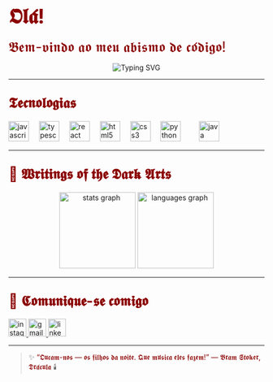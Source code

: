 # <span style="font-size:40px; color:#8B0000">𝕺𝖑𝖆́!</span>  
<span style="font-size:28px; color:#8B0000">𝕭𝖊𝖒-𝖛𝖎𝖓𝖉𝖔 𝖆𝖔 𝖒𝖊𝖚 𝖆𝖇𝖎𝖘𝖒𝖔 𝖉𝖊 𝖈𝖔́𝖉𝖎𝖌𝖔!</span>

<p align="center">
  <img src="https://readme-typing-svg.demolab.com?font=Black+Ops+One&size=30&duration=3000&pause=1000&color=8B0000&center=true&vCenter=true&width=500&lines=Stephanie+Caroll;Desenvolvedora+Full-Stack;Codificando+no+Escuro" alt="Typing SVG" />
</p>

---

## <span style="font-size:28px; color:#8B0000">𝕿𝖊𝖈𝖓𝖔𝖑𝖔𝖌𝖎𝖆𝖘</span>

<div align="left">
  <img src="https://cdn.jsdelivr.net/gh/devicons/devicon/icons/javascript/javascript-original.svg" height="40" alt="javascript logo" />
  <img width="12" />
  <img src="https://cdn.jsdelivr.net/gh/devicons/devicon/icons/typescript/typescript-original.svg" height="40" alt="typescript logo" />
  <img width="12" />
  <img src="https://cdn.jsdelivr.net/gh/devicons/devicon/icons/react/react-original.svg" height="40" alt="react logo" />
  <img width="12" />
  <img src="https://cdn.jsdelivr.net/gh/devicons/devicon/icons/html5/html5-original.svg" height="40" alt="html5 logo" />
  <img width="12" />
  <img src="https://cdn.jsdelivr.net/gh/devicons/devicon/icons/css3/css3-original.svg" height="40" alt="css3 logo" />
  <img width="12" />
  <img src="https://cdn.jsdelivr.net/gh/devicons/devicon/icons/python/python-original.svg" height="40" alt="python logo" />
  <img width="12" />
  <img width="12" />
  <img src="https://cdn.jsdelivr.net/gh/devicons/devicon/icons/java/java-original.svg" height="40" alt="java logo" />
</div>

---

## <span style="font-size:28px; color:#8B0000">📜 𝖂𝖗𝖎𝖙𝖎𝖓𝖌𝖘 𝖔𝖋 𝖙𝖍𝖊 𝕯𝖆𝖗𝖐 𝕬𝖗𝖙𝖘</span>

<div align="center">
  <img src="https://github-readme-stats.vercel.app/api?username=StephanieCaroll&show_icons=true&include_all_commits=true&count_private=true&theme=dark&hide_border=true&bg_color=000000&title_color=8B0000&text_color=FFFFFF&icon_color=8B0000" height="150" alt="stats graph" />
  <img src="https://github-readme-stats.vercel.app/api/top-langs?username=StephanieCaroll&layout=compact&langs_count=5&theme=dark&hide_border=true&bg_color=000000&title_color=8B0000&text_color=FFFFFF&icon_color=8B0000" height="150" alt="languages graph" />
</div>

---

## <span style="font-size:28px; color:#8B0000">🦇 𝕮𝖔𝖒𝖚𝖓𝖎𝖖𝖚𝖊-𝖘𝖊 𝖈𝖔𝖒𝖎𝖌𝖔</span>

<div align="left">
  <a href="https://www.instagram.com/stephaniecaroldev/">
    <img src="https://img.shields.io/static/v1?message=Instagram&logo=instagram&label=&color=000000&logoColor=white&labelColor=&style=for-the-badge" height="35" alt="instagram logo" />
  </a>
  <a href="mailto:stephaniecarolinedev@gmail.com">
    <img src="https://img.shields.io/static/v1?message=Gmail&logo=gmail&label=&color=000000&logoColor=white&labelColor=&style=for-the-badge" height="35" alt="gmail logo" />
  </a>
  <a href="https://www.linkedin.com/in/stephanie-caroline-97973430b">
    <img src="https://img.shields.io/static/v1?message=LinkedIn&logo=linkedin&label=&color=000000&logoColor=white&labelColor=&style=for-the-badge" height="35" alt="linkedin logo" />
  </a>
</div>

---

> ✨ <span style="color:#8B0000">“𝕺𝖚𝖈𝖆𝖒-𝖓𝖔𝖘 — 𝖔𝖘 𝖋𝖎𝖑𝖍𝖔𝖘 𝖉𝖆 𝖓𝖔𝖎𝖙𝖊. 𝕼𝖚𝖊 𝖒𝖚́𝖘𝖎𝖈𝖆 𝖊𝖑𝖊𝖘 𝖋𝖆𝖟𝖊𝖒!” — 𝕭𝖗𝖆𝖒 𝕾𝖙𝖔𝖐𝖊𝖗, 𝕯𝖗𝖆́𝖈𝖚𝖑𝖆</span> 🕯️
